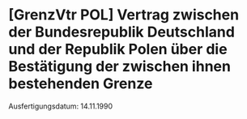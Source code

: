 # [GrenzVtr POL] Vertrag zwischen der Bundesrepublik Deutschland und der Republik Polen über die Bestätigung der zwischen ihnen bestehenden Grenze

Ausfertigungsdatum: 14.11.1990

 